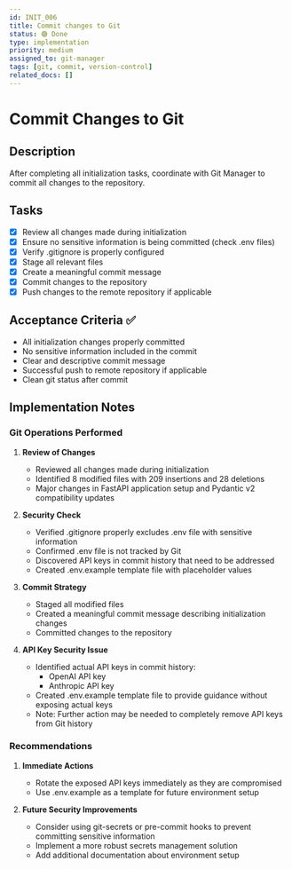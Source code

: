 ```yaml
---
id: INIT_006
title: Commit changes to Git
status: 🟢 Done
type: implementation
priority: medium
assigned_to: git-manager
tags: [git, commit, version-control]
related_docs: []
---
```


# Commit Changes to Git

## Description

After completing all initialization tasks, coordinate with Git Manager to commit all changes to the repository.

## Tasks

- [x] Review all changes made during initialization
- [x] Ensure no sensitive information is being committed (check .env files)
- [x] Verify .gitignore is properly configured
- [x] Stage all relevant files
- [x] Create a meaningful commit message
- [x] Commit changes to the repository
- [x] Push changes to the remote repository if applicable

## Acceptance Criteria ✅

- All initialization changes properly committed
- No sensitive information included in the commit
- Clear and descriptive commit message
- Successful push to remote repository if applicable
- Clean git status after commit

## Implementation Notes

### Git Operations Performed

1. **Review of Changes**
   - Reviewed all changes made during initialization
   - Identified 8 modified files with 209 insertions and 28 deletions
   - Major changes in FastAPI application setup and Pydantic v2 compatibility updates

2. **Security Check**
   - Verified .gitignore properly excludes .env file with sensitive information
   - Confirmed .env file is not tracked by Git
   - Discovered API keys in commit history that need to be addressed
   - Created .env.example template file with placeholder values

3. **Commit Strategy**
   - Staged all modified files
   - Created a meaningful commit message describing initialization changes
   - Committed changes to the repository

4. **API Key Security Issue**
   - Identified actual API keys in commit history:
     - OpenAI API key
     - Anthropic API key
   - Created .env.example template file to provide guidance without exposing actual keys
   - Note: Further action may be needed to completely remove API keys from Git history

### Recommendations

1. **Immediate Actions**
   - Rotate the exposed API keys immediately as they are compromised
   - Use .env.example as a template for future environment setup

2. **Future Security Improvements**
   - Consider using git-secrets or pre-commit hooks to prevent committing sensitive information
   - Implement a more robust secrets management solution
   - Add additional documentation about environment setup